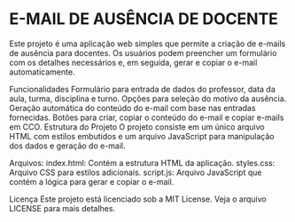 # E-MAIL DE AUSÊNCIA DE DOCENTE
Este projeto é uma aplicação web simples que permite a criação de e-mails de ausência para docentes. Os usuários podem preencher um formulário com os detalhes necessários e, em seguida, gerar e copiar o e-mail automaticamente.

Funcionalidades
Formulário para entrada de dados do professor, data da aula, turma, disciplina e turno.
Opções para seleção do motivo da ausência.
Geração automática do conteúdo do e-mail com base nas entradas fornecidas.
Botões para criar, copiar o conteúdo do e-mail e copiar e-mails em CCO.
Estrutura do Projeto
O projeto consiste em um único arquivo HTML com estilos embutidos e um arquivo JavaScript para manipulação dos dados e geração do e-mail.

Arquivos:
index.html: Contém a estrutura HTML da aplicação.
styles.css: Arquivo CSS para estilos adicionais.
script.js: Arquivo JavaScript que contém a lógica para gerar e copiar o e-mail.

Licença
Este projeto está licenciado sob a MIT License. Veja o arquivo LICENSE para mais detalhes.
